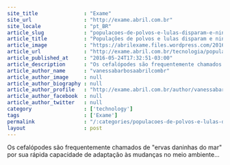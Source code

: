 ```yaml
---
site_title               : "Exame"
site_url                 : "http://exame.abril.com.br"
site_locale              : "pt_BR"
article_slug             : "populacoes-de-polvos-e-lulas-disparam-e-ninguem-sabe-por-que"
article_title            : "Populações de polvos e lulas disparam e ninguém sabe por quê"
article_image            : "https://abrilexame.files.wordpress.com/2016/09/size_960_16_9_polvo2.jpg?quality=70&strip=all&w=960"
article_url              : "http://exame.abril.com.br/tecnologia/populacoes-de-polvos-e-lulas-disparam-e-ninguem-sabe-por-que/"
article_published_at     : "2016-05-24T17:32:51-03:00"
article_description      : "Os cefalópodes são frequentemente chamados de 'ervas daninhas do mar' por sua rápida capacidade de adaptação às mudanças no meio ambiente..."
article_author_name      : "vanessabarbosaabrilcombr"
article_author_image     : null
article_author_biography : null
article_author_profile   : "http://exame.abril.com.br/author/vanessabarbosaabrilcombr/"
article_author_facebook  : null
article_author_twitter   : null
category                 : ['technology']
tags                     : ['Exame']
permalink                : "/:categories/populacoes-de-polvos-e-lulas-disparam-e-ninguem-sabe-por-que/"
layout                   : post
---
```


Os cefalópodes são frequentemente chamados de "ervas daninhas do mar" por sua rápida capacidade de adaptação às mudanças no meio ambiente...
